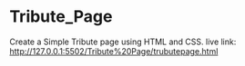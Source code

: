 # Tribute_Page
Create a Simple Tribute page using HTML and CSS.
live link: 
http://127.0.0.1:5502/Tribute%20Page/trubutepage.html
